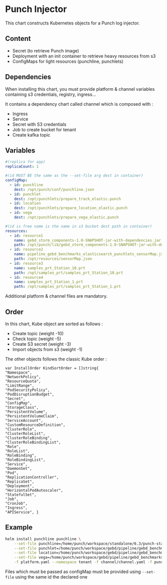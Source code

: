 # Punch Injector

This chart constructs Kubernetes objects for a Punch log injector.

## Content

- Secret (to retrieve Punch image)
- Deployment with an init container to retrieve heavy resources from s3
- ConfigMaps for light resources (punchline, punchlets)

## Dependencies

When installing this chart, you must provide platform & channel variables containing s3 credentials, registry,
ingress...

It contains a dependency chart called channel which is composed with :

- Ingress
- Service
- Secret with S3 credentials
- Job to create bucket for tenant
- Create kafka topic

## Variables

```yaml
#(replica for app)
replicaCount: 1

#(id MUST BE the same as the --set-file arg dest in container)
configMap:
  - id: punchline
    dest: /opt/punch/conf/punchline.json
  - id: punchlet
    dest: /opt/punchlets/prepare_track_elastic.punch
  - id: location
    dest: /opt/punchlets/prepare_location_elastic.punch
  - id: vega
    dest: /opt/punchlets/prepare_vega_elastic.punch

#(id is free name is the name in s3 bucket dest path in container)
resources:
  - id: resource1
    name: gebd_storm_components-1.0-SNAPSHOT-jar-with-dependencies.jar
    path: /opt/punch/lib/gebd_storm_components-1.0-SNAPSHOT-jar-with-dependencies.jar
  - id: resource2
    name: pipeline_gebd_benchmarks_elasticsearch_punchlets_sensorMap.json
    path: /opt/resources/sensorMap.json
  - id: resource3
    name: samples_prt_Station_10.prt
    path: /opt/samples_prt/samples_prt_Station_10.prt
  - id: resource4
    name: samples_prt_Station_1.prt
    path: /opt/samples_prt/samples_prt_Station_1.prt
```

Additional platform & channel files are mandatory.

## Order

In this chart, Kube object are sorted as follows :

- Create topic (weight -10)
- Check topic (weight -5)
- Create S3 secret (weight -3)
- Import objects from s3 (weight -1)

The other objects follows the classic Kube order :

```
var InstallOrder KindSortOrder = []string{
"Namespace",
"NetworkPolicy",
"ResourceQuota",
"LimitRange",
"PodSecurityPolicy",
"PodDisruptionBudget",
"Secret",
"ConfigMap",
"StorageClass",
"PersistentVolume",
"PersistentVolumeClaim",
"ServiceAccount",
"CustomResourceDefinition",
"ClusterRole",
"ClusterRoleList",
"ClusterRoleBinding",
"ClusterRoleBindingList",
"Role",
"RoleList",
"RoleBinding",
"RoleBindingList",
"Service",
"DaemonSet",
"Pod",
"ReplicationController",
"ReplicaSet",
"Deployment",
"HorizontalPodAutoscaler",
"StatefulSet",
"Job",
"CronJob",
"Ingress",
"APIService", }
```

## Example

```sh
helm install punchline punchline \
    --set-file punchline=/home/punch/workspace/standalone/6.3/punch-standalone-6.3.3-SNAPSHOT-linux/punchline.json \
    --set-file punchlet=/home/punch/workspace/gebd/pipeline/gebd_benchmarks/elasticsearch/punchlets/prepare_track_elastic.punch \
    --set-file location=/home/punch/workspace/gebd/pipeline/gebd_benchmarks/elasticsearch/punchlets/prepare_location_elastic.punch \
    --set-file vega=/home/punch/workspace/gebd/pipeline/gebd_benchmarks/elasticsearch/punchlets/prepare_vega_elastic.punch \
    -f platform.yaml --namespace tenant -f channel/channel.yaml -f punchline/punchline.yaml
```

Files which must be passed as configMap must be provided using `--set-file` using the same id the declared one 